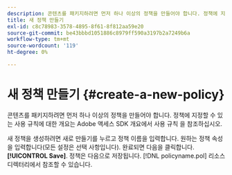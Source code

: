 ```yaml
---
description: 콘텐츠를 패키지하려면 먼저 하나 이상의 정책을 만들어야 합니다. 정책에 지정할 수 있는 사용 규칙에 대한 개요는 Adobe 액세스 SDK 개요에서 사용 규칙 을 참조하십시오.
title: 새 정책 만들기
exl-id: c8c78983-3578-4895-8f61-8f812aa59e20
source-git-commit: be43bbbd1051886c8979ff590a3197b2a7249b6a
workflow-type: tm+mt
source-wordcount: '119'
ht-degree: 0%

---
```


# 새 정책 만들기 {#create-a-new-policy}

콘텐츠를 패키지하려면 먼저 하나 이상의 정책을 만들어야 합니다. 정책에 지정할 수 있는 사용 규칙에 대한 개요는 Adobe 액세스 SDK 개요에서 사용 규칙 을 참조하십시오.

새 정책을 생성하려면 새로 만들기를 누르고 정책 이름을 입력합니다. 원하는 정책 속성을 입력합니다(모든 설정은 선택 사항입니다). 완료되면 다음을 클릭합니다. **[!UICONTROL Save]**. 정책은 다음으로 저장됩니다. [!DNL policyname.pol] 리소스 디렉터리에서 참조할 수 있습니다.
